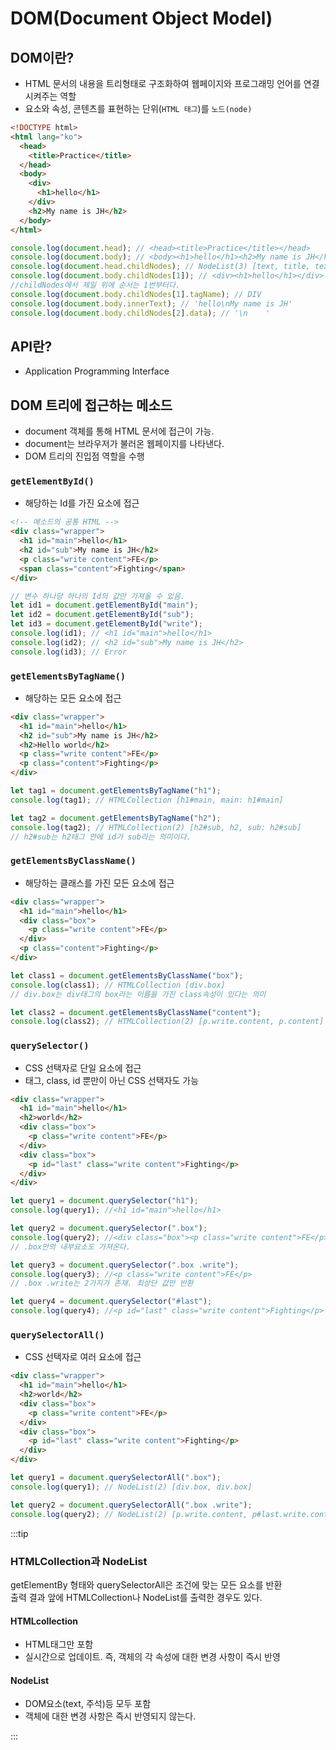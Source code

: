# DOM(Document Object Model)

## DOM이란?

- HTML 문서의 내용을 트리형태로 구조화하여 웹페이지와 프로그래밍 언어를 연결시켜주는 역할
- 요소와 속성, 콘텐츠를 표현하는 단위(`HTML 태그`)를 `노드(node)`

```html title="HTML코드"
<!DOCTYPE html>
<html lang="ko">
  <head>
    <title>Practice</title>
  </head>
  <body>
    <div>
      <h1>hello</h1>
    </div>
    <h2>My name is JH</h2>
  </body>
</html>
```

```js
console.log(document.head); // <head><title>Practice</title></head>
console.log(document.body); // <body><h1>hello</h1><h2>My name is JH</h2></body>
console.log(document.head.childNodes); // NodeList(3) [text, title, text]
console.log(document.body.childNodes[1]); // <div><h1>hello</h1></div>
//childNodes에서 제일 위에 순서는 1번부터다.
console.log(document.body.childNodes[1].tagName); // DIV
console.log(document.body.innerText); // 'hello\nMy name is JH'
console.log(document.body.childNodes[2].data); // '\n    '
```

## API란?

- Application Programming Interface

## DOM 트리에 접근하는 메소드

- document 객체를 통해 HTML 문서에 접근이 가능.
- document는 브라우저가 불러온 웹페이지를 나타낸다.
- DOM 트리의 진입점 역할을 수행

### `getElementById()`

- 해당하는 Id를 가진 요소에 접근

```html title="HTML코드"
<!-- 메소드의 공통 HTML -->
<div class="wrapper">
  <h1 id="main">hello</h1>
  <h2 id="sub">My name is JH</h2>
  <p class="write content">FE</p>
  <span class="content">Fighting</span>
</div>
```

```js title="JS코드"
// 변수 하나당 하나의 Id의 값만 가져올 수 있음.
let id1 = document.getElementById("main");
let id2 = document.getElementById("sub");
let id3 = document.getElementById("write");
console.log(id1); // <h1 id="main">hello</h1>
console.log(id2); // <h2 id="sub">My name is JH</h2>
console.log(id3); // Error
```

### `getElementsByTagName()`

- 해당하는 모든 요소에 접근

```html title="HTML코드"
<div class="wrapper">
  <h1 id="main">hello</h1>
  <h2 id="sub">My name is JH</h2>
  <h2>Hello world</h2>
  <p class="write content">FE</p>
  <p class="content">Fighting</p>
</div>
```

```js title="JS코드"
let tag1 = document.getElementsByTagName("h1");
console.log(tag1); // HTMLCollection [h1#main, main: h1#main]

let tag2 = document.getElementsByTagName("h2");
console.log(tag2); // HTMLCollection(2) [h2#sub, h2, sub: h2#sub]
// h2#sub는 h2태그 안에 id가 sub라는 의미이다.
```

### `getElementsByClassName()`

- 해당하는 클래스를 가진 모든 요소에 접근

```html title="HTML코드"
<div class="wrapper">
  <h1 id="main">hello</h1>
  <div class="box">
    <p class="write content">FE</p>
  </div>
  <p class="content">Fighting</p>
</div>
```

```js title="JS코드"
let class1 = document.getElementsByClassName("box");
console.log(class1); // HTMLCollection [div.box]
// div.box는 div태그의 box라는 이름을 가진 class속성이 있다는 의미

let class2 = document.getElementsByClassName("content");
console.log(class2); // HTMLCollection(2) [p.write.content, p.content]
```

### `querySelector()`

- CSS 선택자로 단일 요소에 접근
- 태그, class, id 뿐만이 아닌 CSS 선택자도 가능

```html title="HTML코드"
<div class="wrapper">
  <h1 id="main">hello</h1>
  <h2>world</h2>
  <div class="box">
    <p class="write content">FE</p>
  </div>
  <div class="box">
    <p id="last" class="write content">Fighting</p>
  </div>
</div>
```

```js title="JS코드"
let query1 = document.querySelector("h1");
console.log(query1); //<h1 id="main">hello</h1>

let query2 = document.querySelector(".box");
console.log(query2); //<div class="box"><p class="write content">FE</p></box>
// .box안의 내부요소도 가져온다.

let query3 = document.querySelector(".box .write");
console.log(query3); //<p class="write content">FE</p>
// .box .write는 2가지가 존재. 최상단 값만 반환

let query4 = document.querySelector("#last");
console.log(query4); //<p id="last" class="write content">Fighting</p>
```

### `querySelectorAll()`

- CSS 선택자로 여러 요소에 접근

```html title="HTML코드"
<div class="wrapper">
  <h1 id="main">hello</h1>
  <h2>world</h2>
  <div class="box">
    <p class="write content">FE</p>
  </div>
  <div class="box">
    <p id="last" class="write content">Fighting</p>
  </div>
</div>
```

```js title="JS코드"
let query1 = document.querySelectorAll(".box");
console.log(query1); // NodeList(2) [div.box, div.box]

let query2 = document.querySelectorAll(".box .write");
console.log(query2); // NodeList(2) [p.write.content, p#last.write.content]
```

:::tip

### HTMLCollection과 NodeList

getElementBy 형태와 querySelectorAll은 조건에 맞는 모든 요소를 반환<br/>
출력 결과 앞에 HTMLCollection나 NodeList를 출력한 경우도 있다.<br/>

#### **HTMLcollection**

- HTML태그만 포함
- 실시간으로 업데이트. 즉, 객체의 각 속성에 대한 변경 사항이 즉시 반영

#### **NodeList**

- DOM요소(text, 주석)등 모두 포함
- 객체에 대한 변경 사항은 즉시 반영되지 않는다.

:::